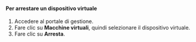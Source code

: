 #### <a name="to-shut-down-a-virtual-device"></a>Per arrestare un dispositivo virtuale
1. Accedere al portale di gestione.
2. Fare clic su **Macchine virtuali**, quindi selezionare il dispositivo virtuale.
3. Fare clic su **Arresta**.

